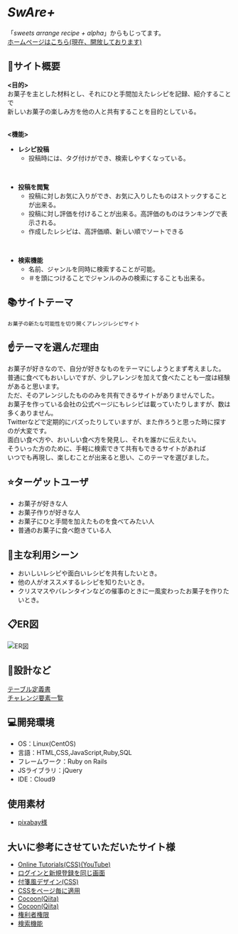 # ***SwAre+***
「*sweets arrange recipe + alpha*」からもじってます。<br>
 [ホームページはこちら(現在、開放しております)](https://sware-plus.com/)
<br>

## :pencil:サイト概要
**<目的>**<br>
お菓子を主とした材料とし、それにひと手間加えたレシピを記録、紹介することで<br>
新しいお菓子の楽しみ方を他の人と共有することを目的としている。<br>
<br>

**<機能>**
- **レシピ投稿**
	-  投稿時には、タグ付けができ、検索しやすくなっている。
<br>

- **投稿を閲覧**
	- 投稿に対しお気に入りができ、お気に入りしたものはストックすることが出来る。
	- 投稿に対し評価を付けることが出来る。高評価のものはランキングで表示される。
	- 作成したレシピは、高評価順、新しい順でソートできる
<br>

- **検索機能**
	- 名前、ジャンルを同時に検索することが可能。
	- ＃を頭につけることでジャンルのみの検索にすることも出来る。

## :books:サイトテーマ
	お菓子の新たな可能性を切り開くアレンジレシピサイト

## :point_up:テーマを選んだ理由
お菓子が好きなので、自分が好きなものをテーマにしようとまず考えました。<br>
普通に食べてもおいしいですが、少しアレンジを加えて食べたことも一度は経験があると思います。<br>
ただ、そのアレンジしたもののみを共有できるサイトがありませんでした。<br>
お菓子を作っている会社の公式ページにもレシピは載っていたりしますが、数は多くありません。<br>
Twitterなどで定期的にバズったりしていますが、また作ろうと思った時に探すのが大変です。<br>
面白い食べ方や、おいしい食べ方を発見し、それを誰かに伝えたい。<br>
そういった方のために、手軽に検索できて共有もできるサイトがあれば<br>
いつでも再現し、楽しむことが出来ると思い、このテーマを選びました。

## :star:ターゲットユーザ
- お菓子が好きな人
- お菓子作りが好きな人
- お菓子にひと手間を加えたものを食べてみたい人
- 普通のお菓子に食べ飽きている人

## :running:主な利用シーン
- おいしいレシピや面白いレシピを共有したいとき。<br>
- 他の人がオススメするレシピを知りたいとき。<br>
- クリスマスやバレンタインなどの催事のときに一風変わったお菓子を作りたいとき。

## :clipboard:ER図
![ER図](https://user-images.githubusercontent.com/91787621/150794525-315fbbbf-3e54-4ba6-a92e-7bc91c246499.png)

## :muscle:設計など
[テーブル定義書](https://docs.google.com/spreadsheets/d/1UQ84YlG7VAV5Pa4oLtcTzThsAKUIF0pnnBiHnNUSYmA/edit#gid=856357510)<br>
[チャレンジ要素一覧](https://docs.google.com/spreadsheets/d/1rxWOBw5o4TihQqX-bKjiX6ZBEvHCDJnoDnWOgQdE6uo/edit#gid=0)

## :computer:開発環境
- OS：Linux(CentOS)
- 言語：HTML,CSS,JavaScript,Ruby,SQL
- フレームワーク：Ruby on Rails
- JSライブラリ：jQuery
- IDE：Cloud9

## 使用素材
- [pixabay様](https://pixabay.com/ja/)

## 大いに参考にさせていただいたサイト様
- [Online Tutorials(CSS)(YouTube)](https://www.youtube.com/c/OnlineTutorials4Designers)
- [ログインと新規登録を同じ画面](https://github.com/heartcombo/devise/wiki/How-To:-Display-a-custom-sign_in-form-anywhere-in-your-app)
- [付箋風デザイン(CSS)](https://www.ya-n.com/blog/2019-09-23-post-it/)
- [CSSをページ毎に適用](https://note.com/sashimi299/n/n53cdf23effce)
- [Cocoon(Qiita)](https://qiita.com/hitochan/items/5a45a95e644492d66160)
- [Cocoon(Qiita)](https://qiita.com/kmjooh/items/a1613531873a22fa7862)
- [権利者権限](https://nyoken.com/rails-admin)
- [検索機能](https://tomo-bb-aki0117115.hatenablog.com/entry/2020/11/02/225446)